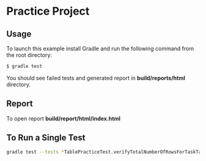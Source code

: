 # Practice Project

## Usage
To launch this example install Gradle and run the following command from the root directory:
```bash
$ gradle test
```
You should see failed tests and generated report in **build/reports/html** directory.

## Report
To open report **build/report/html/index.html**

## To Run a Single Test
```bash
gradle test --tests *TablePracticeTest.verifyTotalNumberOfRowsForTaskTable
```
